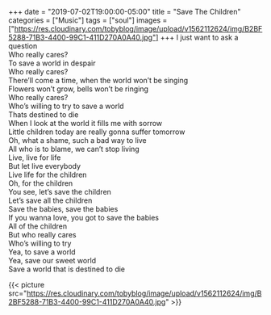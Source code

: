 +++
date = "2019-07-02T19:00:00-05:00"
title = "Save The Children"
categories = ["Music"]
tags = ["soul"]
images = ["https://res.cloudinary.com/tobyblog/image/upload/v1562112624/img/B2BF5288-71B3-4400-99C1-411D270A0A40.jpg"]
+++
I just want to ask a question<br> Who really cares?<br> To save a world in despair<br> Who really cares?<br> There’ll come a time, when the world won’t be singing<br> Flowers won’t grow, bells won’t be ringing<br> Who really cares?<br> Who’s willing to try to save a world<br> Thats destined to die<br> When I look at the world it fills me with sorrow<br> Little children today are really gonna suffer tomorrow<br> Oh, what a shame, such a bad way to live<br> All who is to blame, we can’t stop living<br> Live, live for life<br> But let live everybody<br> Live life for the children<br> Oh, for the children<br> You see, let’s save the children<br> Let’s save all the children<br> Save the babies, save the babies<br> If you wanna love, you got to save the babies<br> All of the children<br> But who really cares<br> Who’s willing to try<br> Yea, to save a world<br> Yea, save our sweet world<br> Save a world that is destined to die

{{< picture src="https://res.cloudinary.com/tobyblog/image/upload/v1562112624/img/B2BF5288-71B3-4400-99C1-411D270A0A40.jpg" >}}
